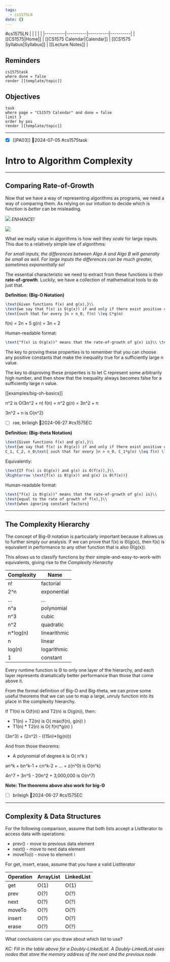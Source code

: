 ```yaml
---
tags:
  - cs1575LN
date: {}
---
```

#cs1575LN
|  |  |  |  |
|----------|----------|----------|----------|
| [[CS1575|Home]] | [[CS1575 Calendar|Calendar]] | [[CS1575 Syllabus|Syllabus]] | [[Lecture Notes]] |


## Reminders

```query
cs1575task
where done = false
render [[template/topic]]
```

## Objectives

```query
task
where page = "CS1575 Calendar" and done = false
limit 3
order by pos
render [[template/topic]]
```
---

* [x] [[PA03]]  📅2024-07-05 #cs1575task


# Intro to Algorithm Complexity

---
## Comparing Rate-of-Growth

Now that we have a way of representing algorithms as programs, we need a way of comparing them. As relying on our intuition to decide which is function is _better_ can be misleading.

![](../img%2Frt-smallscale.png)
_ENHANCE!_

![](../img%2Frt-largescale.png)

What we really value in algorithms is how well they _scale_ for large inputs. This due to a relatively simple law of algorithms: 
  
_For small inputs, the differences between Algo A and Algo B will generally be small as well. For large inputs the differences can be much greater, sometimes exponentially so!_ 

The essential characteristic we need to extract from these functions is their **rate-of-growth**. Luckily, we have a collection of mathematical tools to do just that.

**Definition: (Big-O Notation)**

```latex
\text{Given functions f(x) and g(x),}\\
\text{we say that f(x) is O(g(x)) if and only if there exist positive constants C and }n_0\\
\text{such that for every }n > n_0, f(n) \leq C*g(n)
```

f(n) = 2n + 5
g(n) = 3n + 2

Human-readable format:

```latex
\text{"f(x) is O(g(x))" means that the rate-of-growth of g(x) is}\\ \text{greater than or equal to the rate of growth of f(x),}\\ \text{when ignoring constant factors}
```

The key to proving these properties is to remember that you can choose any positive constants that make the inequality true for a sufficiently large n value.

The key to disproving these properties is to let C represent some arbitrarily high number, and then show that the inequality always becomes false for a sufficiently large n value.

[[examples/big-oh-basics]]

n^2 is O(3n^2 + n)
f(n) = n^2
g(n) = 3n^2 + n

3n^2 + n is O(n^2)

* [ ] rae, brileigh  📅2024-06-27 #cs1575EC


**Definition: (Big-theta Notation)**

```latex
\text{Given functions f(x) and g(x),}\\
\text{we say that f(x) is Θ(g(x)) if and only if there exist positive constants}\\
C_1, C_2, n_0\text{ such that for every }n > n_0, C_1*g(n) \leq f(n) \leq C_2*g(n)
```

Equivalently:

```latex
\text{If f(x) is O(g(x)) and g(x) is O(f(x)),}\\
\Rightarrow \text{f(x) is Θ(g(x)) and g(x) is Θ(f(x))}
```

Human-readable format:

```latex
\text{"f(x) is Θ(g(x))" means that the rate-of-growth of g(x) is}\\
\text{equal to the rate of growth of f(x),}\\
\text{when ignoring constant factors}
```

---
## The Complexity Hierarchy

The concept of Big-Θ notation is particularly important because it allows us to further simply our analysis. If we can prove that f(x) is Θ(g(x)), then f(x) is equivalent in performance to any other function that is also Θ(g(x)).

This allows us to classify functions by their simple-and-easy-to-work-with equivalents, giving rise to the _Complexity Hierarchy_

| Complexity | Name |
|----------|----------|
| n! | factorial |
| 2^n | exponential |
| ... | ... |
| n^a | polynomial |
| n^3 | cubic |
| n^2 | quadratic |
| n*log(n) | linearithmic |
| n | linear |
| log(n) | logarithmic |
| 1 | constant |

Every runtime function is Θ to only one layer of the hierarchy, and each layer represents dramatically better performance than those that come above it. 

From the formal definition of Big-O and Big-theta, we can prove some useful theorems that we can use to map a large, unruly function into its place in the complexity hierarchy. 

If T1(n) is O(f(n)) and T2(n) is O(g(n)), then:
* T1(n) + T2(n) is O( max(f(n), g(n)) )
* T1(n) * T2(n) is O( f(n)*g(n) )

(3n^3) + (2n^2) - ((15n)*(lg(n)))

And from those theorems:
* A polynomial of degree k is O( n^k )

an^k + bn^k-1 + cn^k-2 + ... + z(n^0) is O(n^k)

4n^7 + 3n^5 - 20n^2 + 3,000,000 is O(n^7)

**Note: The theorems above also work for big-Θ**

* [ ] brileigh  📅2024-06-27 #cs1575EC

---
## Complexity & Data Structures

For the following comparison, assume that both lists accept a ListIterator to access data with operations:
* prev() - move to previous data element
* next() - move to next data element
* moveTo(i) - move to element i

For get, insert, erase, assume that you have a valid ListIterator

| Operation | ArrayList | LinkedList |
|----------|----------|----------|
| get | O(1) | O(1) |
| prev | O(?) | O(?) |
| next | O(?) | O(?) |
| moveTo | O(?) | O(?) |
| insert | O(?) | O(?) |
| erase | O(?) | O(?) |


What conclusions can you draw about which list to use?

_KC:
Fill in the table above for a Doubly-LinkedList. A Doubly-LinkedList uses nodes that store the memory address of the next and the previous node_


